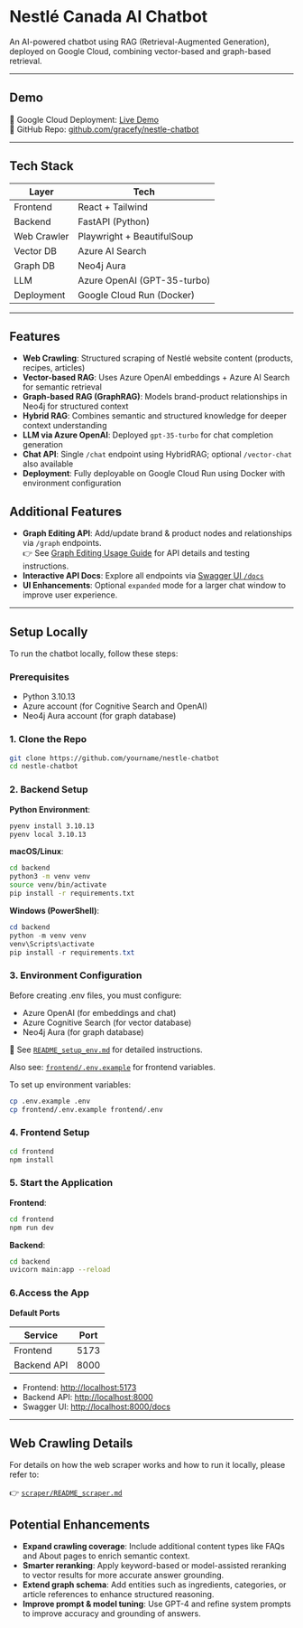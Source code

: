 # Nestlé Canada AI Chatbot

An AI-powered chatbot using RAG (Retrieval-Augmented Generation), deployed on Google Cloud, combining vector-based and graph-based retrieval.

---

## Demo

🔗 Google Cloud Deployment: [Live Demo](https://nestle-chatbot-1056934369723.us-central1.run.app/)  
🔗 GitHub Repo: [github.com/gracefy/nestle-chatbot](https://github.com/gracefy/nestle-chatbot)

---

## Tech Stack

| Layer       | Tech                        |
| ----------- | --------------------------- |
| Frontend    | React + Tailwind            |
| Backend     | FastAPI (Python)            |
| Web Crawler | Playwright + BeautifulSoup  |
| Vector DB   | Azure AI Search             |
| Graph DB    | Neo4j Aura                  |
| LLM         | Azure OpenAI (GPT-35-turbo) |
| Deployment  | Google Cloud Run (Docker)   |

---

## Features

- **Web Crawling**: Structured scraping of Nestlé website content (products, recipes, articles)
- **Vector-based RAG**: Uses Azure OpenAI embeddings + Azure AI Search for semantic retrieval
- **Graph-based RAG (GraphRAG)**: Models brand-product relationships in Neo4j for structured context
- **Hybrid RAG**: Combines semantic and structured knowledge for deeper context understanding
- **LLM via Azure OpenAI**: Deployed `gpt-35-turbo` for chat completion generation
- **Chat API**: Single `/chat` endpoint using HybridRAG; optional `/vector-chat` also available
- **Deployment**: Fully deployable on Google Cloud Run using Docker with environment configuration

## Additional Features

- **Graph Editing API**: Add/update brand & product nodes and relationships via `/graph` endpoints.  
  👉 See [Graph Editing Usage Guide](./README_graph_edit.md) for API details and testing instructions.
- **Interactive API Docs**: Explore all endpoints via [Swagger UI `/docs`](https://nestle-chatbot-1056934369723.us-central1.run.app/docs)
- **UI Enhancements**: Optional `expanded` mode for a larger chat window to improve user experience.

---

## Setup Locally

To run the chatbot locally, follow these steps:

### Prerequisites

- Python 3.10.13
- Azure account (for Cognitive Search and OpenAI)
- Neo4j Aura account (for graph database)

### 1. Clone the Repo

```bash
git clone https://github.com/yourname/nestle-chatbot
cd nestle-chatbot
```

### 2. Backend Setup

**Python Environment**:

```bash
pyenv install 3.10.13
pyenv local 3.10.13
```

**macOS/Linux**:

```bash
cd backend
python3 -m venv venv
source venv/bin/activate
pip install -r requirements.txt
```

**Windows (PowerShell)**:

```powershell
cd backend
python -m venv venv
venv\Scripts\activate
pip install -r requirements.txt
```

### 3. Environment Configuration

Before creating .env files, you must configure:

- Azure OpenAI (for embeddings and chat)
- Azure Cognitive Search (for vector database)
- Neo4j Aura (for graph database)

📄 See [`README_setup_env.md`](README_setup_env.md) for detailed instructions.

Also see: [`frontend/.env.example`](frontend/.env.example) for frontend variables.

To set up environment variables:

```bash
cp .env.example .env
cp frontend/.env.example frontend/.env
```

### 4. Frontend Setup

```bash
cd frontend
npm install
```

### 5. Start the Application

**Frontend**:

```bash
cd frontend
npm run dev
```

**Backend**:

```bash
cd backend
uvicorn main:app --reload
```

### 6.Access the App

**Default Ports**

| Service     | Port |
| ----------- | ---- |
| Frontend    | 5173 |
| Backend API | 8000 |

- Frontend: [http://localhost:5173](http://localhost:5173)
- Backend API: [http://localhost:8000](http://localhost:8000)
- Swagger UI: [http://localhost:8000/docs](http://localhost:8000/docs)

---

## Web Crawling Details

For details on how the web scraper works and how to run it locally, please refer to:

👉 [`scraper/README_scraper.md`](scraper/README_scraper.md)

## Potential Enhancements

- **Expand crawling coverage**: Include additional content types like FAQs and About pages to enrich semantic context.
- **Smarter reranking**: Apply keyword-based or model-assisted reranking to vector results for more accurate answer grounding.
- **Extend graph schema**: Add entities such as ingredients, categories, or article references to enhance structured reasoning.
- **Improve prompt & model tuning**: Use GPT-4 and refine system prompts to improve accuracy and grounding of answers.
